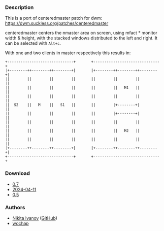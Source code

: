 ### Description
This is a port of centeredmaster patch for dwm: <https://dwm.suckless.org/patches/centeredmaster>

centeredmaster centers the nmaster area on screen, using mfact * monitor
width & height, with the stacked windows distributed to the left and
right. It can be selected with `Alt+c`.

With one and two clients in master respectively this results in:

```
+------------------------------+       +------------------------------+
|+--------++--------++--------+|       |+--------++--------++--------+|
||        ||        ||        ||       ||        ||        ||        ||
||        ||        ||        ||       ||        ||   M1   ||        ||
||        ||        ||        ||       ||        ||        ||        ||
||  S2    ||   M    ||   S1   ||       ||        |+--------+|        ||
||        ||        ||        ||       ||        |+--------+|        ||
||        ||        ||        ||       ||        ||        ||        ||
||        ||        ||        ||       ||        ||   M2   ||        ||
||        ||        ||        ||       ||        ||        ||        ||
|+--------++--------++--------+|       |+--------++--------++--------+|
+------------------------------+       +------------------------------+
```


### Download
- [0.7](/dwl/dwl-patches/raw/branch/main/patches/centeredmaster/centeredmaster.patch)
- [2024-04-11](https://codeberg.org/dwl/dwl-patches/raw/commit/b104a580a80ebaf9f7e8917fe574e3e97ddd019a/centeredmaster/centeredmaster.patch)
- [0.5](https://codeberg.org/dwl/dwl-patches/raw/commit/0f4e40fee49d1b8b430778e241b29496ae3b3b70/centeredmaster/centeredmaster.patch)

### Authors
- [Nikita Ivanov](https://codeberg.org/nikitaivanov) ([GitHub](https://github.com/NikitaIvanovV))
- [wochap](https://codeberg.org/wochap)
